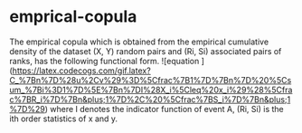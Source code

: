 # emprical-copula 

The empirical copula which is obtained from the empirical
cumulative density of the dataset (X, Y) random pairs and (Ri, Si)
associated pairs of ranks, has the following functional form.
![equation ] (https://latex.codecogs.com/gif.latex?C_%7Bn%7D%28u%2Cv%29%3D%5Cfrac%7B1%7D%7Bn%7D%20%5Csum_%7Bi%3D1%7D%5E%7Bn%7DI%28X_i%5Cleq%20x_i%29%28%5Cfrac%7BR_i%7D%7Bn&plus;1%7D%2C%20%5Cfrac%7BS_i%7D%7Bn&plus;1%7D%29)
where I denotes the indicator function of event A, (Ri, Si) is the ith order statistics of x and y.
